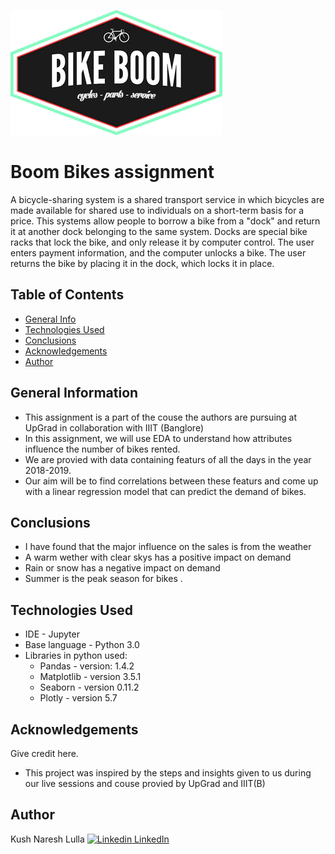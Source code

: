 

![Logo](/Images/Logo.png)



# Boom Bikes assignment
A bicycle-sharing system is a shared transport service in which bicycles are made 
available for shared use to individuals on a short-term basis for a price. This systems allow people to borrow a bike from a 
"dock" and return it at another dock belonging to the same system.
 Docks are special bike racks that lock the bike, and only release it by computer control. The user enters payment information, and the computer unlocks a bike.
  The user returns the bike by placing it in the dock, which locks it in place.
## Table of Contents
* [General Info](#general-information)
* [Technologies Used](#technologies-used)
* [Conclusions](#conclusions)
* [Acknowledgements](#acknowledgements)
* [Author](#Author)

## General Information
- This assignment is a part of the couse the authors are pursuing at UpGrad in collaboration with IIIT (Banglore)
- In this assignment, we will use EDA to understand how attributes influence the number of bikes rented.
- We are provied with data containing featurs of all the days in the year 2018-2019.  
- Our aim will be to find correlations between these featurs and come up with a linear regression model that can predict the demand of bikes.

## Conclusions
- I have found that the major influence on the sales is from the weather
- A warm wether with clear skys has a positive impact on demand 
- Rain or snow has a negative impact on demand
- Summer is the peak season for bikes .

## Technologies Used
- IDE - Jupyter 
- Base language - Python 3.0
- Libraries in python used:
  * Pandas - version: 1.4.2
  * Matplotlib - version 3.5.1
  * Seaborn - version 0.11.2
  * Plotly - version 5.7

## Acknowledgements
Give credit here.
- This project was inspired by the steps and insights given to us during our live sessions and couse provied by UpGrad and IIIT(B)

## Author
Kush Naresh Lulla [![Linkedin](https://i.stack.imgur.com/gVE0j.png) LinkedIn](https://www.linkedin.com/in/kush-lulla-74239611b/)
